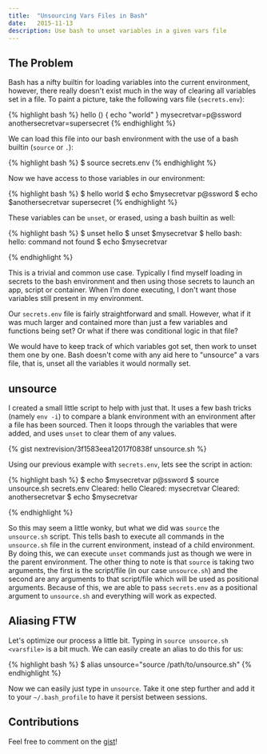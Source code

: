 ```yaml
---
title:  "Unsourcing Vars Files in Bash"
date:   2015-11-13
description: Use bash to unset variables in a given vars file
---
```


## The Problem

Bash has a nifty builtin for loading variables into the current environment, however, there really doesn't exist much in the way of clearing all variables set in a file. To paint a picture, take the following vars file (`secrets.env`):

{% highlight bash %}
hello () {
  echo "world"
}
mysecretvar=p@ssword
anothersecretvar=supersecret
{% endhighlight %}

We can load this file into our bash environment with the use of a bash builtin (`source` or `.`):

{% highlight bash %}
$ source secrets.env
{% endhighlight %}

Now we have access to those variables in our environment:

{% highlight bash %}
$ hello
world
$ echo $mysecretvar
p@ssword
$ echo $anothersecretvar
supersecret
{% endhighlight %}

These variables can be `unset`, or erased, using a bash builtin as well:

{% highlight bash %}
$ unset hello
$ unset $mysecretvar
$ hello
bash: hello: command not found
$ echo $mysecretvar

{% endhighlight %}

This is a trivial and common use case. Typically I find myself loading in secrets to the bash environment and then using those secrets to launch an app, script or container. When I'm done executing, I don't want those variables still present in my environment.

Our `secrets.env` file is fairly straightforward and small. However, what if it was much larger and contained more than just a few variables and functions being set? Or what if there was conditional logic in that file?

We would have to keep track of which variables got set, then work to unset them one by one. Bash doesn't come with any aid here to "unsource" a vars file, that is, unset all the variables it would normally set.

## unsource

I created a small little script to help with just that. It uses a few bash tricks (namely `env -i`) to compare a blank environment with an environment after a file has been sourced. Then it loops through the variables that were added, and uses `unset` to clear them of any values.

{% gist nextrevision/3f1583eea12017f0838f unsource.sh %}

Using our previous example with `secrets.env`, lets see the script in action:

{% highlight bash %}
$ echo $mysecretvar
p@ssword
$ source unsource.sh secrets.env
Cleared: hello
Cleared: mysecretvar
Cleared: anothersecretvar
$ echo $mysecretvar

{% endhighlight %}

So this may seem a little wonky, but what we did was `source` the `unsource.sh` script. This tells bash to execute all commands in the `unsource.sh` file in the current environment, instead of a child environment. By doing this, we can execute `unset` commands just as though we were in the parent environment. The other thing to note is that `source` is taking two arguments, the first is the script/file (in our case `unsource.sh`) and the second are any arguments to that script/file which will be used as positional arguments. Because of this, we are able to pass `secrets.env` as a positional argument to `unsource.sh` and everything will work as expected.

## Aliasing FTW

Let's optimize our process a little bit. Typing in `source unsource.sh <varsfile>` is a bit much. We can easily create an alias to do this for us:

{% highlight bash %}
$ alias unsource="source /path/to/unsource.sh"
{% endhighlight %}

Now we can easily just type in `unsource`. Take it one step further and add it to your `~/.bash_profile` to have it persist between sessions.

## Contributions

Feel free to comment on the [gist](https://gist.github.com/nextrevision/3f1583eea12017f0838f)!
